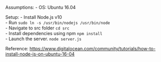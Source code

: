 Assumptions:
    - OS: Ubuntu 16.04   

Setup:
    - Install Node.js v10  
    - Run `sudo ln -s /usr/bin/nodejs /usr/bin/node`  
    - Navigate to src folder `cd src`  
    - Install dependencies using npm `npm install`  
    - Launch the server. `node server.js`  

  
Reference: https://www.digitalocean.com/community/tutorials/how-to-install-node-js-on-ubuntu-16-04


